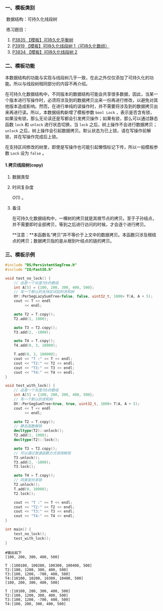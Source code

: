 ### 一、模板类别

​	数据结构：可持久化线段树

​	练习题目：

1. [P3835 【模板】可持久化平衡树](https://www.luogu.com.cn/problem/P3835)
2. [P3919 【模板】可持久化线段树 1（可持久化数组）](https://www.luogu.com.cn/problem/P3919)
3. [P3834 【模板】可持久化线段树 2](https://www.luogu.com.cn/problem/P3834)

### 二、模板功能

​		本数据结构的功能与实现与线段树几乎一致，在此之外仅仅添加了可持久化的功能。所以与线段树相同部分的内容不再介绍。

​		在可持久化数据结构中，不同版本的数据结构可能会共享很多数据，因此，当某一个版本进行写操作时，必须将涉及到的数据拷贝出来一份再进行修改，以避免对其他版本造成影响。然而，在进行单纯的读操作时，并不需要将涉及到的数据拷贝出来再进行读。所以，本数据结构新增了模板参数 `bool Lock` ，表示是否含有锁，如果没有锁，那么无论读还是写都会引发拷贝操作；如果有锁，那么可以通过静态函数 `lock` 和 `unlock` 进行状态切换，当 `lock` 之后，树上操作不会进行数据拷贝； `unlock` 之后，树上操作会引起数据拷贝。默认状态为已上锁，请在写操作前解锁，并在写操作完成后上锁。

​		在支持区间修改的树里，即使是写操作也可能引起懒惰标记下传，所以一般模板参数 `Lock` 设为 `false` 。

#### 1.拷贝线段树(copy)

1. 数据类型

2. 时间复杂度

    $O(1)$ 。

3. 备注

   在可持久化数据结构中，一棵树的拷贝就是其根节点的拷贝。至于子孙结点，并不需要即时全部拷贝，等到之后进行访问的时候，才会逐个进行拷贝。

   **注意：**本函数名“拷贝”并不等价于上文中的数据拷贝。本函数只涉及根结点的拷贝；数据拷贝指的是从根到叶结点的链的拷贝。

### 三、模板示例

```c++
#include "DS/PersistentSegTree.h"
#include "IO/FastIO.h"

void test_no_lock() {
    // 这是一个长度为5的数组
    int A[5] = {100, 200, 300, 400, 500};
    // 写一个默认的支持区间加的求和树
    OY::PerSegLazySumTree<false, false, uint32_t, 1000> T(A, A + 5);
    cout << T << endl
         << endl;

    auto T2 = T.copy();
    T2.add(1, 1000);

    auto T3 = T2.copy();
    T3.add(2, -1000);

    auto T4 = T.copy();
    T4.add(0, 3, 10000);

    T.add(0, 3, 100000);
    cout << "T :" << T << endl;
    cout << "T2:" << T2 << endl;
    cout << "T3:" << T3 << endl;
    cout << "T4:" << T4 << endl;
}

void test_with_lock() {
    // 这是一个长度为5的数组
    int A[5] = {100, 200, 300, 400, 500};
    // 写一个默认的求和树
    OY::PerSegSumTree<true, true, uint32_t, 1000> T(A, A + 5);
    cout << T << endl
         << endl;

    auto T2 = T.copy();
    // 静态函数解锁
    decltype(T2)::unlock();
    T2.add(1, 1000);
    decltype(T2)::lock();

    auto T3 = T2.copy();
    // 可以通过普通函数方式调用解锁
    T3.unlock();
    T3.add(2, -1000);
    T3.lock();

    auto T4 = T.copy();
    // 同类型共享锁
    T2.unlock();
    T.add(0, 10000);
    T2.lock();

    cout << "T :" << T << endl;
    cout << "T2:" << T2 << endl;
    cout << "T3:" << T3 << endl;
    cout << "T4:" << T4 << endl;
}

int main() {
    test_no_lock();
    test_with_lock();
}
```

```
#输出如下
[100, 200, 300, 400, 500]

T :[100100, 100200, 100300, 100400, 500]
T2:[100, 1200, 300, 400, 500]
T3:[100, 1200, -700, 400, 500]
T4:[10100, 10200, 10300, 10400, 500]
[100, 200, 300, 400, 500]

T :[10100, 200, 300, 400, 500]
T2:[100, 1200, 300, 400, 500]
T3:[100, 1200, -700, 400, 500]
T4:[100, 200, 300, 400, 500]

```

